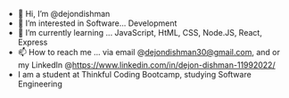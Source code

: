 - 👋 Hi, I’m @dejondishman
- 👀 I’m interested in Software... Development 
- 🌱 I’m currently learning ... JavaScript, HtML, CSS, Node.JS, React, Express
- 📫 How to reach me ... via email @dejondishman30@gmail.com, and or my LinkedIn @https://www.linkedin.com/in/dejon-dishman-11992022/
- I am a student at Thinkful Coding Bootcamp, studying Software Engineering 
<!---
dejondishman/dejondishman is a ✨ special ✨ repository because its `README.md` (this file) appears on your GitHub profile.
You can click the Preview link to take a look at your changes.
--->
